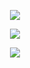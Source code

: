 <p align="center">
<img src="https://files.catbox.moe/t4lw7k.png"/>
</p>

<p align="center">
<img src="https://files.catbox.moe/f4017k.png"/>
</p>


<p align="center">
<img src="https://files.catbox.moe/4j0auf.png"/>
</p>
